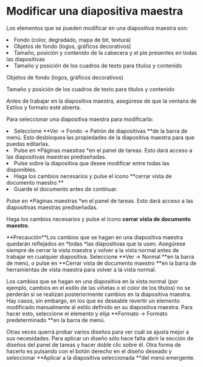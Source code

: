 
# Modificar una diapositiva maestra

Los elementos que se pueden modificar en una diapositiva maestra son:

<li value="1">
Fondo (color, degradado, mapa de bit, textura)
</li>
<li>
Objetos de fondo (logos, gráficos decorativos)
</li>
<li>
Tamaño, posición y contenido de la cabecera y el pie presentes en todas las diapositivas
</li>
<li>
Tamaño y posición de los cuadros de texto para títulos y contenido
</li>

Objetos de fondo (logos, gráficos decorativos)

Tamaño y posición de los cuadros de texto para títulos y contenido

Antes de trabajar en la diapositiva maestra, asegúrese de que la ventana de Estilos y formato esté abierta.

Para seleccionar una diapositiva maestra para modificarla:

<li value="1">
Seleccione **Ver → Fondo → Patrón de diapositivas **de la barra de menú. Esto desbloquea las propiedades de la diapositiva maestra para que puedas editarlas.
</li>
<li>
Pulse en *Páginas maestras *en el panel de tareas. Esto dará acceso a las diapositivas maestras prediseñadas.
</li>
<li>
Pulse sobre la diapositiva que desee modificar entre todas las disponibles.
</li>
<li>
Haga los cambios necesarios y pulse el icono **cerrar vista de documento maestro.**<br />
</li>
<li>
Guarde el documento antes de continuar.
</li>

Pulse en *Páginas maestras *en el panel de tareas. Esto dará acceso a las diapositivas maestras prediseñadas.

Haga los cambios necesarios y pulse el icono **cerrar vista de documento maestro.**<br />
<td width="707" bgcolor="#ffd320">**Precaución**</td><td width="3638">Los cambios que se hagan en una diapositiva maestra quedarán reflejados en *todas *las diapositivas que la usen. Asegúrese siempre de cerrar la vista maestra y volver a la vista normal antes de trabajar en cualquier diapositiva. Seleccione **Ver → Normal **en la barra de menú, o pulse en **Cerrar vista de documento maestro **en la barra de herramientas de vista maestra para volver a la vista normal.</td>



Los cambios que se hagan en una diapositiva en la vista normal (por ejemplo, cambios en el estilo de las viñetas o el color de los títulos) no se perderán si se realizan posteriormente cambios en la diapositiva maestra. Hay casos, sin embargo, en los que es deseable revertir un elemento modificado manualmente al estilo definido en su diapositiva maestra. Para hacer esto, seleccione el elemento y elija **Formato → Formato predeterminado **en la barra de menú.

Otras veces querrá probar varios diseños para ver cuál se ajusta mejor a sus necesidades. Para aplicar un diseño sólo hace falta abrir la sección de diseños del panel de tareas y hacer doble clic sobre él. Otra forma de hacerlo es pulsando con el botón derecho en el diseño deseado y seleccionar **Aplicar a la diapositiva seleccionada **del menú emergente.

